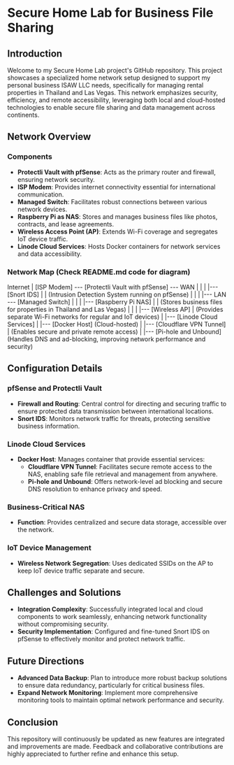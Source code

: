 # Secure Home Lab for Business File Sharing

## Introduction
Welcome to my Secure Home Lab project's GitHub repository. This project showcases a specialized home network setup designed to support my personal business ISAW LLC needs, specifically for managing rental properties in Thailand and Las Vegas. This network emphasizes security, efficiency, and remote accessibility, leveraging both local and cloud-hosted technologies to enable secure file sharing and data management across continents.

## Network Overview

### Components
- **Protectli Vault with pfSense**: Acts as the primary router and firewall, ensuring network security.
- **ISP Modem**: Provides internet connectivity essential for international communication.
- **Managed Switch**: Facilitates robust connections between various network devices.
- **Raspberry Pi as NAS**: Stores and manages business files like photos, contracts, and lease agreements.
- **Wireless Access Point (AP)**: Extends Wi-Fi coverage and segregates IoT device traffic.
- **Linode Cloud Services**: Hosts Docker containers for network services and data accessibility.

### Network Map (Check README.md code for diagram)

Internet
    |
[ISP Modem] --- [Protectli Vault with pfSense] --- WAN
    |                                                      |
    |                                                      |--- [Snort IDS]
    |                                                      |     (Intrusion Detection System running on pfSense)
    |                                                      |
    |                                                      |--- LAN --- [Managed Switch]
    |                                                                           |
    |                                                                           |--- [Raspberry Pi NAS]
    |                                                                           |     (Stores business files for properties in Thailand and Las Vegas)
    |                                                                           |
    |                                                                           |--- [Wireless AP]
    |                                                                                 (Provides separate Wi-Fi networks for regular and IoT devices)
    |
    |--- [Linode Cloud Services]
         |
         |--- [Docker Host] (Cloud-hosted)
                 |
                 |--- [Cloudflare VPN Tunnel]
                 |     (Enables secure and private remote access)
                 |
                 |--- [Pi-hole and Unbound]
                       (Handles DNS and ad-blocking, improving network performance and security)




## Configuration Details

### pfSense and Protectli Vault
- **Firewall and Routing**: Central control for directing and securing traffic to ensure protected data transmission between international locations.
- **Snort IDS**: Monitors network traffic for threats, protecting sensitive business information.

### Linode Cloud Services
- **Docker Host**: Manages container that provide essential services:
  - **Cloudflare VPN Tunnel**: Facilitates secure remote access to the NAS, enabling safe file retrieval and management from anywhere.
  - **Pi-hole and Unbound**: Offers network-level ad blocking and secure DNS resolution to enhance privacy and speed.

### Business-Critical NAS
- **Function**: Provides centralized and secure data storage, accessible over the network.

### IoT Device Management
- **Wireless Network Segregation**: Uses dedicated SSIDs on the AP to keep IoT device traffic separate and secure.

## Challenges and Solutions
- **Integration Complexity**: Successfully integrated local and cloud components to work seamlessly, enhancing network functionality without compromising security.
- **Security Implementation**: Configured and fine-tuned Snort IDS on pfSense to effectively monitor and protect network traffic.

## Future Directions
- **Advanced Data Backup**: Plan to introduce more robust backup solutions to ensure data redundancy, particularly for critical business files.
- **Expand Network Monitoring**: Implement more comprehensive monitoring tools to maintain optimal network performance and security.

## Conclusion
This repository will continuously be updated as new features are integrated and improvements are made. Feedback and collaborative contributions are highly appreciated to further refine and enhance this setup.

